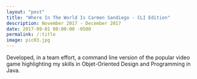 ```yaml
---
layout: "post"
title: "Where In The World Is Carmen Sandiego - CLI Edition"
description: November 2017 - December 2017
date: 2017-09-01 00:00:00 -0500
permalink: /:title
image: pic03.jpg
---
```


Developed, in a team effort, a command line version of the popular 
video game highlighting my skills in Objet-Oriented Design and 
Programming in Java.

